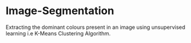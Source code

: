 # Image-Segmentation

  Extracting the dominant colours present in an image using unsupervised learning i.e K-Means Clustering Algorithm.
